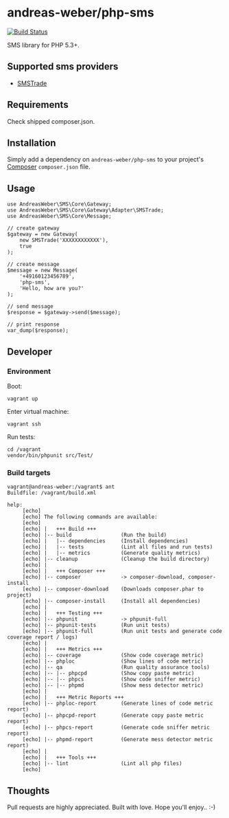# andreas-weber/php-sms

[![Build Status](https://travis-ci.org/andreas-weber/php-sms.svg?branch=master)](https://travis-ci.org/andreas-weber/php-sms)

SMS library for PHP 5.3+.

## Supported sms providers
- [SMSTrade](http://www.smstrade.de/)

## Requirements
Check shipped composer.json.

## Installation

Simply add a dependency on `andreas-weber/php-sms` to your project's [Composer](http://getcomposer.org/) `composer.json` file.

## Usage

```
use AndreasWeber\SMS\Core\Gateway;
use AndreasWeber\SMS\Core\Gateway\Adapter\SMSTrade;
use AndreasWeber\SMS\Core\Message;

// create gateway
$gateway = new Gateway(
    new SMSTrade('XXXXXXXXXXXX'),
    true
);

// create message
$message = new Message(
    '+49160123456789',
    'php-sms',
    'Hello, how are you?'
);

// send message
$response = $gateway->send($message);

// print response
var_dump($response);
```

## Developer

### Environment

Boot:

```
vagrant up
```

Enter virtual machine:

```
vagrant ssh
```

Run tests:

```
cd /vagrant
vendor/bin/phpunit src/Test/
```

### Build targets

```
vagrant@andreas-weber:/vagrant$ ant
Buildfile: /vagrant/build.xml

help:
     [echo]
     [echo] The following commands are available:
     [echo]
     [echo] |   +++ Build +++
     [echo] |-- build                (Run the build)
     [echo] |   |-- dependencies     (Install dependencies)
     [echo] |   |-- tests            (Lint all files and run tests)
     [echo] |   |-- metrics          (Generate quality metrics)
     [echo] |-- cleanup              (Cleanup the build directory)
     [echo] |
     [echo] |   +++ Composer +++
     [echo] |-- composer             -> composer-download, composer-install
     [echo] |-- composer-download    (Downloads composer.phar to project)
     [echo] |-- composer-install     (Install all dependencies)
     [echo] |
     [echo] |   +++ Testing +++
     [echo] |-- phpunit              -> phpunit-full
     [echo] |-- phpunit-tests        (Run unit tests)
     [echo] |-- phpunit-full         (Run unit tests and generate code coverage report / logs)
     [echo] |
     [echo] |   +++ Metrics +++
     [echo] |-- coverage             (Show code coverage metric)
     [echo] |-- phploc               (Show lines of code metric)
     [echo] |-- qa                   (Run quality assurance tools)
     [echo] |-- |-- phpcpd           (Show copy paste metric)
     [echo] |-- |-- phpcs            (Show code sniffer metric)
     [echo] |-- |-- phpmd            (Show mess detector metric)
     [echo] |
     [echo] |   +++ Metric Reports +++
     [echo] |-- phploc-report        (Generate lines of code metric report)
     [echo] |-- phpcpd-report        (Generate copy paste metric report)
     [echo] |-- phpcs-report         (Generate code sniffer metric report)
     [echo] |-- phpmd-report         (Generate mess detector metric report)
     [echo] |
     [echo] |   +++ Tools +++
     [echo] |-- lint                 (Lint all php files)
     [echo]
```

## Thoughts
Pull requests are highly appreciated. Built with love. Hope you'll enjoy.. :-)
